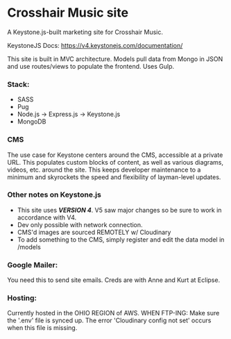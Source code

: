 # Crosshair Music site

A Keystone.js-built marketing site for Crosshair Music.

KeystoneJS Docs: https://v4.keystonejs.com/documentation/

This site is built in MVC architecture. Models pull data from Mongo in JSON and use routes/views
to populate the frontend. Uses Gulp. 

### Stack:

- SASS
- Pug
- Node.js
  -> Express.js
  -> Keystone.js
- MongoDB

### CMS

The use case for Keystone centers around the CMS, accessible at a private URL. This populates custom blocks of content, as well as various diagrams, videos, etc. around the site. This keeps developer maintenance to a minimum and skyrockets the speed and flexibility of layman-level updates.

### Other notes on Keystone.js

- This site uses **_VERSION 4_**. V5 saw major changes so be sure to work in accordance with V4.
- Dev only possible with network connection.
- CMS'd images are sourced REMOTELY w/ Cloudinary
- To add something to the CMS, simply register and edit the data model in /models

### Google Mailer:

You need this to send site emails. Creds are with Anne and Kurt at Eclipse.

### Hosting:

Currently hosted in the OHIO REGION of AWS.
WHEN FTP-ING: Make sure the '.env' file is synced up. The error 'Cloudinary config not set' occurs when this file is missing.

